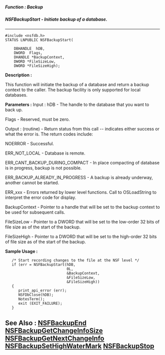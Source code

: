 ##### Function : Backup
##### NSFBackupStart - Initiate backup of a database.
---
```
#include <nsfdb.h>
STATUS LNPUBLIC NSFBackupStart(

	DBHANDLE  hDB,
	DWORD  Flags,
	DHANDLE *BackupContext,
	DWORD *FileSizeLow,
	DWORD *FileSizeHigh);
```
**Description :**

This function will initiate the backup of a database and return a backup 
context to the caller.  The backup facility is only supported for local 
databases.

**Parameters :**
Input :
hDB  -  The handle to the database that you want to back up.

Flags  -  Reserved, must be zero.

Output :
(routine)  -  Return status from this call -- indicates either success or what the error is. The return codes include:

NOERROR - Successful.

ERR_NOT_LOCAL - Database is remote.

ERR_CANT_BACKUP_DURING_COMPACT - In place compacting of database is in progress, backup is not possible.

ERR_BACKUP_ALREADY_IN_PROGRESS - A backup is already underway, another cannot be started.

ERR_xxx - Errors returned by lower level functions.  Call to OSLoadString to interpret the error code for display.


BackupContext  -  Pointer to a handle that will be set to the backup context to be used for subsequent calls.

FileSizeLow  -  Pointer to a DWORD that will be set to the low-order 32 bits of file size as of the start of the backup.

FileSizeHigh  -  Pointer to a DWORD that will be set to the high-order 32 bits of file size as of the start of the backup.


**Sample Usage :**
```
   /* Start recording changes to the file at the NSF level */
   if (err = NSFBackupStart(hDB,
                            0L,
                            &BackupContext,
                            &FileSizeLow,
                            &FileSizeHigh))
   {
      print_api_error (err);
      NSFDbClose(hDB);
      NotesTerm();
      exit (EXIT_FAILURE);
   }

```
**See Also :**
[NSFBackupEnd](/domino-c-api-docs/reference/Func/NSFBackupEnd)
[NSFBackupGetChangeInfoSize](/domino-c-api-docs/reference/Func/NSFBackupGetChangeInfoSize)
[NSFBackupGetNextChangeInfo](/domino-c-api-docs/reference/Func/NSFBackupGetNextChangeInfo)
[NSFBackupSetHighWaterMark](/domino-c-api-docs/reference/Func/NSFBackupSetHighWaterMark)
[NSFBackupStop](/domino-c-api-docs/reference/Func/NSFBackupStop)
---
